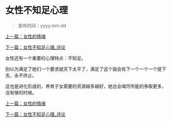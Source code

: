 # 女性不知足心理

> 发布时间：yyyy.mm.dd

[上一篇：女性的情绪](/marriage/article23)

[下一篇：女性不知足心理_评论](/marriage/article25)

女性还有一个重要的心理特点：不知足。 

别以为满足了她们一个要求就天下太平了，满足了这个就会有下一个一个一个提下去，永不终止。 

这也是进化形成的，养育子女需要的资源越多越好，她总会竭尽所能的争取更多，没有够的时候。

[上一篇：女性的情绪](/marriage/article23)

[下一篇：女性不知足心理_评论](/marriage/article25)